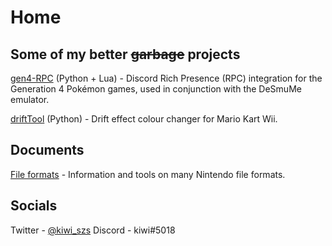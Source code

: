 # Home  
  
  
## Some of my better ~~garbage~~ projects 
[gen4-RPC](https://github.com/kiwi515/gen4-RPC) (Python + Lua) - Discord Rich Presence (RPC) integration for the Generation 4 Pokémon games, used in conjunction with the DeSmuMe emulator.  
  
[driftTool](https://github.com/kiwi515/driftTool) (Python) - Drift effect colour changer for Mario Kart Wii.


## Documents  
[File formats](/formats/formats.md) - Information and tools on many Nintendo file formats.


## Socials  
Twitter - [@kiwi_szs](https://twitter.com/kiwi_szs) 
Discord - kiwi#5018
